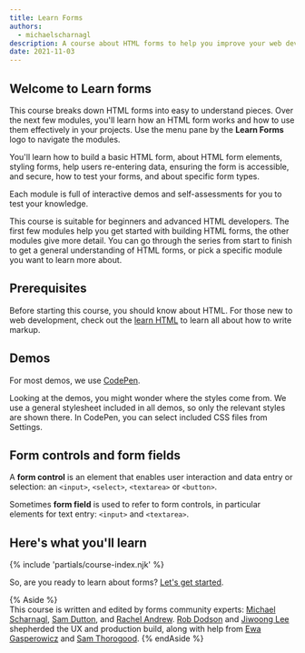 ```yaml
---
title: Learn Forms
authors:
  - michaelscharnagl
description: A course about HTML forms to help you improve your web developer expertise.
date: 2021-11-03
---
```


## Welcome to Learn forms 

This course breaks down HTML forms into easy to understand pieces. 
Over the next few modules, you'll learn how an HTML form works and how to use them effectively in your projects. 
Use the menu pane by the **Learn Forms** logo to navigate the modules.

You'll learn how to build a basic HTML form, about HTML form elements, 
styling forms, help users re-entering data, 
ensuring the form is accessible, and secure, how to test your forms, and about specific form types. 

Each module is full of interactive demos and self-assessments for you to test your knowledge.

This course is suitable for beginners and advanced HTML developers. 
The first few modules help you get started with building HTML forms, 
the other modules give more detail. 
You can go through the series from start to finish to get a general understanding of HTML forms, 
or pick a specific module you want to learn more about. 

## Prerequisites

Before starting this course, you should know about HTML. 
For those new to web development, 
check out the [learn HTML](../html) to learn all about how to write markup.

## Demos

For most demos, we use [CodePen](https://codepen.io/).

Looking at the demos, you might wonder where the styles come from. 
We use a general stylesheet included in all demos, so only the relevant styles are shown there. 
In CodePen, you can select included CSS files from Settings.

## Form controls and form fields

A **form control** is an element that enables user interaction and data entry or selection: 
an `<input>`, `<select>`, `<textarea>` or `<button>`.

Sometimes **form field** is used to refer to form controls, 
in particular elements for text entry: `<input>` and `<textarea>`.

## Here's what you'll learn

{% include 'partials/course-index.njk' %}

So, are you ready to learn about forms? [Let's get started](/learn/forms/form-element/).

{% Aside %}  
This course is written and edited by forms community experts: 
[Michael Scharnagl](https://twitter.com/justmarkup), 
[Sam Dutton](https://twitter.com/sw12), 
and [Rachel Andrew](https://twitter.com/rachelandrew). <a href="https://twitter.com/rob_dodson">Rob Dodson</a> and <a href="https://twitter.com/jiwoong">Jiwoong Lee</a> shepherded the UX and production build, along with help from <a href="https://twitter.com/devnook">Ewa Gasperowicz</a> and <a href="https://twitter.com/samthor">Sam Thorogood</a>. 
{% endAside %}
